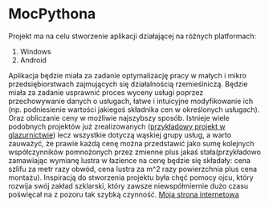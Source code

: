 # MocPythona
Projekt ma na celu stworzenie aplikacji działającej na różnych platformach:
1. Windows
2. Android

Aplikacja będzie miała za zadanie optymalizację pracy w małych i mikro przedsiębiorstwach zajmujących się działalnością rzemieślniczą. Będzie miała za zadanie usprawnić proces wyceny usługi poprzez przechowywanie danych o usługach, łatwe i intuicyjne modyfikowanie ich (np. podniesienie wartości jakiegoś składnika cen w określonych usługach). Oraz obliczanie ceny w możliwie najszybszy sposób.
Istnieje wiele podobnych projektów już zrealizowanych ([przykładowy projekt w glazurnictwie](https://www.google.com/url?sa=t&rct=j&q=&esrc=s&source=web&cd=&cad=rja&uact=8&ved=2ahUKEwiXpteYjbj7AhVQlYsKHW4tAsoQFnoECBgQAw&url=https%3A%2F%2Fkowylaz.pl%2F&usg=AOvVaw3z_trRJUnOQpU_gQ5SZh45)) lecz wszystkie dotyczą wąskiej grupy usług, a warto zauważyć, że prawie każdą cenę można przedstawić jako sumę kolejnych współczynników pomnożonych przez zmienne plus jakaś stała(przykładowo zamawiając wymianę lustra w łazience na cenę będzie się składały: cena szlifu za metr razy obwód, cena lustra za m^2 razy powierzchnia plus cena montażu).
Inspiracją do stworzenia projektu była chęć pomocy ojcu, który rozwija swój zakład szklarski, który zawsze niewspółmiernie dużo czasu poświęcał na z pozoru tak szybką czynność.
[Moja strona internetowa](https://grzeslawadamiec.github.io)
